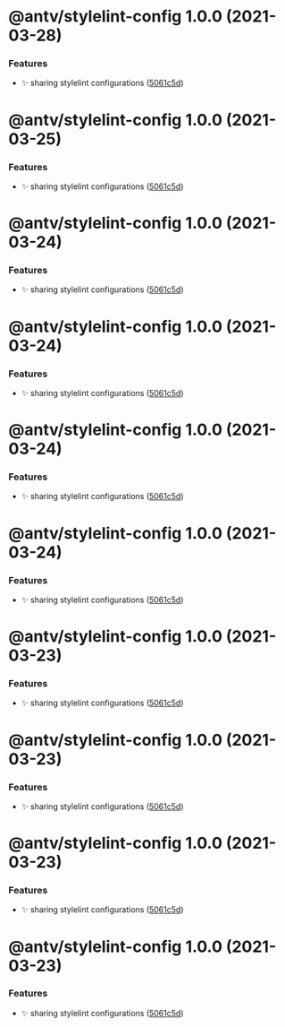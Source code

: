# @antv/stylelint-config 1.0.0 (2021-03-28)


### Features

* ✨ sharing stylelint configurations ([5061c5d](https://github.com/antvis/x6/commit/5061c5ddf875f43578e8f0f81801151f80c51ee9))

# @antv/stylelint-config 1.0.0 (2021-03-25)


### Features

* ✨ sharing stylelint configurations ([5061c5d](https://github.com/antvis/x6/commit/5061c5ddf875f43578e8f0f81801151f80c51ee9))

# @antv/stylelint-config 1.0.0 (2021-03-24)


### Features

* ✨ sharing stylelint configurations ([5061c5d](https://github.com/antvis/x6/commit/5061c5ddf875f43578e8f0f81801151f80c51ee9))

# @antv/stylelint-config 1.0.0 (2021-03-24)


### Features

* ✨ sharing stylelint configurations ([5061c5d](https://github.com/antvis/x6/commit/5061c5ddf875f43578e8f0f81801151f80c51ee9))

# @antv/stylelint-config 1.0.0 (2021-03-24)


### Features

* ✨ sharing stylelint configurations ([5061c5d](https://github.com/antvis/x6/commit/5061c5ddf875f43578e8f0f81801151f80c51ee9))

# @antv/stylelint-config 1.0.0 (2021-03-24)


### Features

* ✨ sharing stylelint configurations ([5061c5d](https://github.com/antvis/x6/commit/5061c5ddf875f43578e8f0f81801151f80c51ee9))

# @antv/stylelint-config 1.0.0 (2021-03-23)


### Features

* ✨ sharing stylelint configurations ([5061c5d](https://github.com/antvis/x6/commit/5061c5ddf875f43578e8f0f81801151f80c51ee9))

# @antv/stylelint-config 1.0.0 (2021-03-23)


### Features

* ✨ sharing stylelint configurations ([5061c5d](https://github.com/antvis/x6/commit/5061c5ddf875f43578e8f0f81801151f80c51ee9))

# @antv/stylelint-config 1.0.0 (2021-03-23)


### Features

* ✨ sharing stylelint configurations ([5061c5d](https://github.com/antvis/x6/commit/5061c5ddf875f43578e8f0f81801151f80c51ee9))

# @antv/stylelint-config 1.0.0 (2021-03-23)


### Features

* ✨ sharing stylelint configurations ([5061c5d](https://github.com/antvis/x6/commit/5061c5ddf875f43578e8f0f81801151f80c51ee9))
